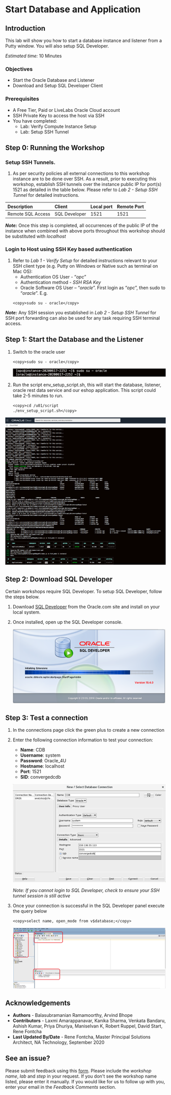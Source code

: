 # Start Database and Application

## Introduction

This lab will show you how to start a database instance and listener from a Putty window. You will also setup SQL Developer.

*Estimated time:* 10 Minutes

### Objectives
- Start the Oracle Database and Listener
- Download and Setup SQL Developer Client

### Prerequisites
- A Free Tier, Paid or LiveLabs Oracle Cloud account
- SSH Private Key to access the host via SSH
- You have completed:
    - Lab: Verify Compute Instance Setup
    - Lab: Setup SSH Tunnel

## **Step 0:** Running the Workshop
### Setup SSH Tunnels.
1.  As per security policies all external connections to this workshop instance are to be done over SSH. As a result, prior to executing this workshop, establish SSH tunnels over the instance public IP for port(s) 1521 as detailed in the table below. Please refer to *Lab 2 - Setup SSH Tunnel* for detailed instructions.

  | Description              | Client                 | Local port       | Remote Port     |
  | :----------------------- | :--------------------- | :--------------- | :-------------- |
  | Remote SQL Access        | SQL Developer          | 1521             | 1521            |.

  ***Note:*** Once this step is completed, all occurrences of the public IP of the instance when combined with above ports throughout this workshop should be substituted with *localhost*

### Login to Host using SSH Key based authentication
1.  Refer to *Lab 1 - Verify Setup* for detailed instructions relevant to your SSH client type (e.g. Putty on Windows or Native such as terminal on Mac OS):
    - Authentication OS User - “*opc*”
    - Authentication method - *SSH RSA Key*
    - Oracle Software OS User – “*oracle*”. First login as “*opc*”, then sudo to “*oracle*”. E.g.
    ````
    <copy>sudo su - oracle</copy>
    ````

***Note:*** Any SSH session you established in *Lab 2 - Setup SSH Tunnel* for SSH port forwarding can also be used for any task requiring SSH terminal access.

## **Step 1:** Start the Database and the Listener
1. Switch to the oracle user
      ````
      <copy>sudo su - oracle</copy>
      ````

   ![](./images/env1.png " ")

2.  Run the script env\_setup\_script.sh, this will start the database, listener, oracle rest data service and our eshop application. This script could take 2-5 minutes to run.

      ````
      <copy>cd /u01/script
      ./env_setup_script.sh</copy>
      ````
   ![](./images/setup-script.png " ")

## **Step 2:** Download SQL Developer
Certain workshops require SQL Developer.  To setup SQL Developer, follow the steps below.

1. Download [SQL Developer](https://www.oracle.com/tools/downloads/sqldev-downloads.html) from the Oracle.com site and install on your local system.

2. Once installed, open up the SQL Developer console.

      ![](./images/start-sql-developer.png " ")

## **Step 3:**  Test a connection
1.  In the connections page click the green plus to create a new connection

2.  Enter the following connection information to test your connection:
      - **Name**: CDB
      - **Username**: system
      - **Password**: Oracle_4U
      - **Hostname**: localhost
      - **Port**: 1521
      - **SID**: convergedcdb

    ![](./images/sql_developer_connection.png " ")

    *Note: If you cannot login to SQL Developer, check to ensure your SSH tunnel session is still active*

3.  Once your connection is successful in the SQL Developer panel execute the query below
      ````
      <copy>select name, open_mode from v$database;</copy>
      ````

      ![](./images/vdatabase.png " ")

## Acknowledgements
* **Authors** - Balasubramanian Ramamoorthy, Arvind Bhope
* **Contributors** - Laxmi Amarappanavar, Kanika Sharma, Venkata Bandaru, Ashish Kumar, Priya Dhuriya, Maniselvan K, Robert Ruppel, David Start, Rene Fontcha
* **Last Updated By/Date** - Rene Fontcha, Master Principal Solutions Architect, NA Technology, September 2020

## See an issue?
Please submit feedback using this [form](https://apexapps.oracle.com/pls/apex/f?p=133:1:::::P1_FEEDBACK:1). Please include the *workshop name*, *lab* and *step* in your request.  If you don't see the workshop name listed, please enter it manually. If you would like for us to follow up with you, enter your email in the *Feedback Comments* section.
